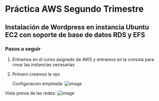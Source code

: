 # Práctica AWS Segundo Trimestre

## Instalación de Wordpress en instancia Ubuntu EC2 con soporte de base de datos RDS y EFS

### Pasos a seguir

1. Entramos en el curso asignado de AWS y entramos en la consola para crear las instancias necesarias
2. Primero creamos la vpc

   Configuracion empleada: ![image](https://github.com/user-attachments/assets/40dbb658-5035-41d4-9b7a-a47eadfe8623)

  Vista previa de las redes: ![image](https://github.com/user-attachments/assets/f2dfedd8-625c-4220-90c7-bfa4fa49cfe5)
